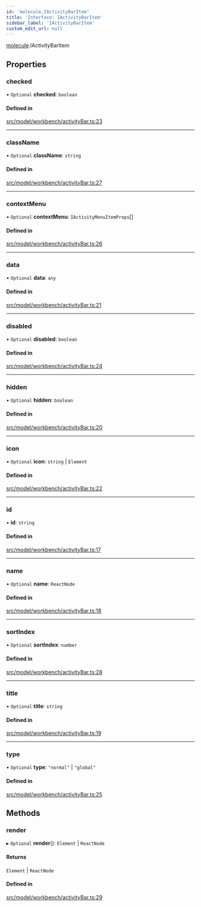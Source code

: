 ```yaml
---
id: 'molecule.IActivityBarItem'
title: 'Interface: IActivityBarItem'
sidebar_label: 'IActivityBarItem'
custom_edit_url: null
---
```


[molecule](../namespaces/molecule).IActivityBarItem

## Properties

### checked

• `Optional` **checked**: `boolean`

#### Defined in

[src/model/workbench/activityBar.ts:23](https://github.com/DTStack/molecule/blob/3c64296/src/model/workbench/activityBar.ts#L23)

---

### className

• `Optional` **className**: `string`

#### Defined in

[src/model/workbench/activityBar.ts:27](https://github.com/DTStack/molecule/blob/3c64296/src/model/workbench/activityBar.ts#L27)

---

### contextMenu

• `Optional` **contextMenu**: `IActivityMenuItemProps`[]

#### Defined in

[src/model/workbench/activityBar.ts:26](https://github.com/DTStack/molecule/blob/3c64296/src/model/workbench/activityBar.ts#L26)

---

### data

• `Optional` **data**: `any`

#### Defined in

[src/model/workbench/activityBar.ts:21](https://github.com/DTStack/molecule/blob/3c64296/src/model/workbench/activityBar.ts#L21)

---

### disabled

• `Optional` **disabled**: `boolean`

#### Defined in

[src/model/workbench/activityBar.ts:24](https://github.com/DTStack/molecule/blob/3c64296/src/model/workbench/activityBar.ts#L24)

---

### hidden

• `Optional` **hidden**: `boolean`

#### Defined in

[src/model/workbench/activityBar.ts:20](https://github.com/DTStack/molecule/blob/3c64296/src/model/workbench/activityBar.ts#L20)

---

### icon

• `Optional` **icon**: `string` \| `Element`

#### Defined in

[src/model/workbench/activityBar.ts:22](https://github.com/DTStack/molecule/blob/3c64296/src/model/workbench/activityBar.ts#L22)

---

### id

• **id**: `string`

#### Defined in

[src/model/workbench/activityBar.ts:17](https://github.com/DTStack/molecule/blob/3c64296/src/model/workbench/activityBar.ts#L17)

---

### name

• `Optional` **name**: `ReactNode`

#### Defined in

[src/model/workbench/activityBar.ts:18](https://github.com/DTStack/molecule/blob/3c64296/src/model/workbench/activityBar.ts#L18)

---

### sortIndex

• `Optional` **sortIndex**: `number`

#### Defined in

[src/model/workbench/activityBar.ts:28](https://github.com/DTStack/molecule/blob/3c64296/src/model/workbench/activityBar.ts#L28)

---

### title

• `Optional` **title**: `string`

#### Defined in

[src/model/workbench/activityBar.ts:19](https://github.com/DTStack/molecule/blob/3c64296/src/model/workbench/activityBar.ts#L19)

---

### type

• `Optional` **type**: `"normal"` \| `"global"`

#### Defined in

[src/model/workbench/activityBar.ts:25](https://github.com/DTStack/molecule/blob/3c64296/src/model/workbench/activityBar.ts#L25)

## Methods

### render

▸ `Optional` **render**(): `Element` \| `ReactNode`

#### Returns

`Element` \| `ReactNode`

#### Defined in

[src/model/workbench/activityBar.ts:29](https://github.com/DTStack/molecule/blob/3c64296/src/model/workbench/activityBar.ts#L29)
